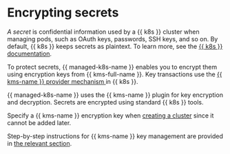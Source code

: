 # Encrypting secrets

_A secret_ is confidential information used by a {{ k8s }} cluster when managing pods, such as OAuth keys, passwords, SSH keys, and so on. By default, {{ k8s }} keeps secrets as plaintext. To learn more, see the [{{ k8s }} documentation](https://kubernetes.io/docs/concepts/configuration/secret/).

To protect secrets, {{ managed-k8s-name }} enables you to encrypt them using encryption keys from {{ kms-full-name }}. Key transactions use the [{{ kms-name }} provider mechanism ](https://kubernetes.io/docs/tasks/administer-cluster/kms-provider/) in {{ k8s }}.

{{ managed-k8s-name }} uses the {{ kms-name }} plugin for key encryption and decryption. Secrets are encrypted using standard {{ k8s }} tools.

Specify a {{ kms-name }} encryption key when [creating a cluster](../operations/kubernetes-cluster/kubernetes-cluster-create.md) since it cannot be added later.

Step-by-step instructions for {{ kms-name }} key management are provided in [the relevant section](../../kms/operations/key.md).